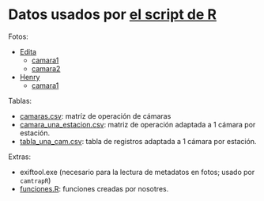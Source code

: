 Datos usados por [el script de R](clase_2_y_3.R)
================================================

Fotos:

- [Edita](edita)
    - [camara1](edita/camara1)  
    - [camara2](edita/camara2)  
- [Henry](henry)  
    - [camara1](henry/camara1)


Tablas:

- [camaras.csv](camaras.csv): matríz de operación de cámaras
- [camara_una_estacion.csv](camara_una_estacion.csv): matriz de operación adaptada a 1 cámara por estación.  
- [tabla_una_cam.csv](tabla_una_cam.csv): tabla de registros adaptada a 1 cámara por estación.

Extras:

- exiftool.exe (necesario para la lectura de metadatos en fotos; usado por `camtrapR`)  
- [funciones.R](funciones.R): funciones creadas por nosotres.  
